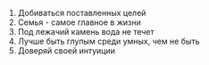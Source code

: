 1. Добиваться поставленных целей
2. Семья - самое главное в жизни
3. Под лежачий камень вода не течет
4. Лучше быть глупым среди умных, чем не быть
5. Доверяй своей интуиции
